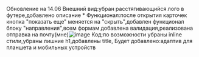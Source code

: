 Обновление на 14.06
Внешний вид:убран расстягивающийся лого в футере,добавлено описание *
Функционал:после открытия карточек кнопка "показать еще" меняется на "скрыть",добавлен функционал блоку "направления",всем формам добавлена валидация,реализована отправка на почту(мне)![image](https://github.com/4kujo/kujo.io/assets/172014564/ae9b13c4-5d3d-4234-a5ee-a4f4396a6c37)
Код:по возможности убраны inline стили,убраны лишние h1,добавлены title,
Будет добавлено:адаптив для планшета и мобильных устройств
